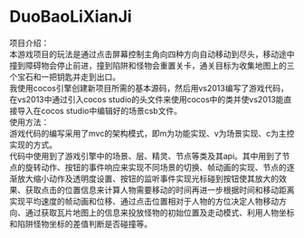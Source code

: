 # DuoBaoLiXianJi
项目介绍：<br>
本游戏项目的玩法是通过点击屏幕控制主角向四种方向自动移动到尽头，移动途中撞到障碍物会停止前进，撞到陷阱和怪物会重置关卡，通关目标为收集地图上的三个宝石和一把钥匙并走到出口。<br>
我使用cocos引擎创建新项目所需的基本源码，然后用vs2013编写了游戏代码，在vs2013中通过引入cocos studio的头文件来使用cocos中的类并使vs2013能直接导入在cocos studio中编辑好的场景csb文件。<br>
使用方法：<br>
游戏代码的编写采用了mvc的架构模式，即m为功能实现、v为场景实现、c为主控实现的方式。<br>
代码中使用到了游戏引擎中的场景、层、精灵、节点等类及其api。其中用到了节点的旋转动作、按钮的事件响应来实现不同场景的切换、帧动画的实现、节点的逐渐放大缩小动作及透明度设置、按钮的监听事件实现光标碰到按钮使其放大的效果、获取点击的位置信息来计算人物需要移动的时间再进一步根据时间和移动距离实现平均速度的帧动画和位移、通过点击位置相对于人物的方位决定人物移动方向、通过获取瓦片地图上的信息来投放怪物的初始位置及走动模式、利用人物坐标和陷阱怪物坐标的差值判断是否碰撞等。
